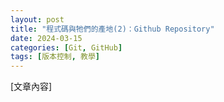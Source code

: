 ```yaml
---
layout: post
title: "程式碼與牠們的產地(2)：Github Repository"
date: 2024-03-15
categories: [Git, GitHub]
tags: [版本控制, 教學]
---
```


[文章內容]